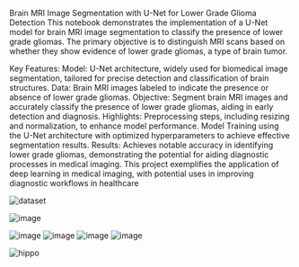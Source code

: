 Brain MRI Image Segmentation with U-Net for Lower Grade Glioma Detection
This notebook demonstrates the implementation of a U-Net model for brain MRI image segmentation to classify the presence of lower grade gliomas. The primary objective is to distinguish MRI scans based on whether they show evidence of lower grade gliomas, a type of brain tumor.

Key Features:
Model: U-Net architecture, widely used for biomedical image segmentation, tailored for precise detection and classification of brain structures.
Data: Brain MRI images labeled to indicate the presence or absence of lower grade gliomas.
Objective: Segment brain MRI images and accurately classify the presence of lower grade gliomas, aiding in early detection and diagnosis.
Highlights:
Preprocessing steps, including resizing and normalization, to enhance model performance.
Model Training using the U-Net architecture with optimized hyperparameters to achieve effective segmentation results.
Results: Achieves notable accuracy in identifying lower grade gliomas, demonstrating the potential for aiding diagnostic processes in medical imaging.
This project exemplifies the application of deep learning in medical imaging, with potential uses in improving diagnostic workflows in healthcare

![dataset](https://github.com/user-attachments/assets/bc37a7d6-9a72-4797-b890-533f681b33ca)


![image](https://github.com/user-attachments/assets/ef4ca5e2-aa39-47ef-9b3d-ba6f01647057)

![image](https://github.com/user-attachments/assets/a6fff1d1-1e9c-4603-92f9-a849f3f104c5)
![image](https://github.com/user-attachments/assets/b48420ee-67ea-426f-9ea1-bec5987d4991)
![image](https://github.com/user-attachments/assets/da5a4ca8-bd93-4047-a200-8beaa8baa5c5)
![image](https://github.com/user-attachments/assets/34685633-747e-4296-b783-b49ee4ebc27f)

![hippo](https://github.com/user-attachments/assets/f6ec1a7d-8719-4b74-b16d-38ac8252bc26)
